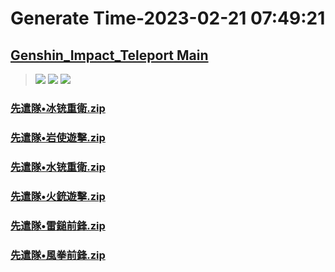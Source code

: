 # Generate Time-2023-02-21 07:49:21

## [Genshin_Impact_Teleport Main](https://github.com/Sam5440/Genshin_Impact_Teleport)

>![](https://komarev.com/ghpvc/?username=done439)
>![](https://komarev.com/ghpvc/?username=done438)
>![](https://komarev.com/ghpvc/?username=done437)

### [先遣隊•冰铳重衛.zip](https://raw.githubusercontent.com/Sam5440/Genshin_Impact_Teleport/download/ManualCollectPoint/Monster/FatuiSkirmisher/%E5%85%88%E9%81%A3%E9%9A%8A%E2%80%A2%E5%86%B0%E9%93%B3%E9%87%8D%E8%A1%9B.zip)

### [先遣隊•岩使遊擊.zip](https://raw.githubusercontent.com/Sam5440/Genshin_Impact_Teleport/download/ManualCollectPoint/Monster/FatuiSkirmisher/%E5%85%88%E9%81%A3%E9%9A%8A%E2%80%A2%E5%B2%A9%E4%BD%BF%E9%81%8A%E6%93%8A.zip)

### [先遣隊•水铳重衛.zip](https://raw.githubusercontent.com/Sam5440/Genshin_Impact_Teleport/download/ManualCollectPoint/Monster/FatuiSkirmisher/%E5%85%88%E9%81%A3%E9%9A%8A%E2%80%A2%E6%B0%B4%E9%93%B3%E9%87%8D%E8%A1%9B.zip)

### [先遣隊•火銃遊擊.zip](https://raw.githubusercontent.com/Sam5440/Genshin_Impact_Teleport/download/ManualCollectPoint/Monster/FatuiSkirmisher/%E5%85%88%E9%81%A3%E9%9A%8A%E2%80%A2%E7%81%AB%E9%8A%83%E9%81%8A%E6%93%8A.zip)

### [先遣隊•雷鎚前鋒.zip](https://raw.githubusercontent.com/Sam5440/Genshin_Impact_Teleport/download/ManualCollectPoint/Monster/FatuiSkirmisher/%E5%85%88%E9%81%A3%E9%9A%8A%E2%80%A2%E9%9B%B7%E9%8E%9A%E5%89%8D%E9%8B%92.zip)

### [先遣隊•風拳前鋒.zip](https://raw.githubusercontent.com/Sam5440/Genshin_Impact_Teleport/download/ManualCollectPoint/Monster/FatuiSkirmisher/%E5%85%88%E9%81%A3%E9%9A%8A%E2%80%A2%E9%A2%A8%E6%8B%B3%E5%89%8D%E9%8B%92.zip)

